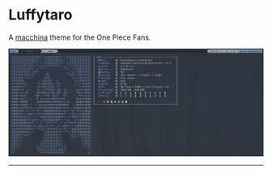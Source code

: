 # Luffytaro

A [macchina](https://github.com/Macchina-CLI/macchina) theme for the One Piece Fans.

<img src='./Luffytaro.png'/>

---